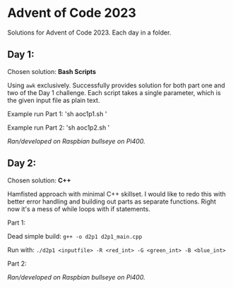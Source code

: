 # Advent of Code 2023

Solutions for Advent of Code 2023. Each day in a folder.

## Day 1:
Chosen solution: **Bash Scripts**

Using `awk` exclusively. Successfully provides solution for both part one and two of the Day 1 challenge.
Each script takes a single parameter, which is the given input file as plain text. 

Example run Part 1: 'sh aoc1p1.sh <inputfile>'

Example run Part 2: 'sh aoc1p2.sh <inputfile>'

_Ran/developed on Raspbian bullseye on Pi400._

## Day 2:
Chosen solution: **C++**

Hamfisted approach with minimal C++ skillset. I would like to redo this with better error handling and
building out parts as separate functions. Right now it's a mess of while loops with if statements.

Part 1:

Dead simple build:
`g++ -o d2p1 d2p1_main.cpp`

Run with:
`./d2p1 <inputfile> -R <red_int> -G <green_int> -B <blue_int>`

Part 2:

_Ran/developed on Raspbian bullseye on Pi400._

